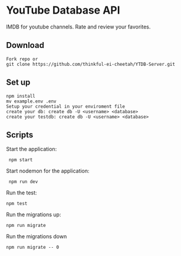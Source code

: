 # YouTube Database API

IMDB for youtube channels. Rate and review your favorites.

## Download

```
Fork repo or
git clone https://github.com/thinkful-ei-cheetah/YTDB-Server.git
```

## Set up

```
npm install
mv example.env .env
Setup your credential in your enviroment file
create your db: create db -U <username> <database>
create your testdb: create db -U <username> <database>

```

## Scripts

Start the application:

```
 npm start
```

Start nodemon for the application:

```
 npm run dev
```

Run the test:

```
npm test
```

Run the migrations up:

```
npm run migrate
```

Run the migrations down

```
npm run migrate -- 0
```
